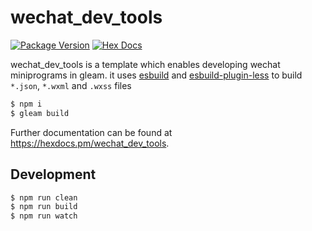 # wechat_dev_tools

[![Package Version](https://img.shields.io/hexpm/v/wechat_dev_tools)](https://hex.pm/packages/wechat_dev_tools)
[![Hex Docs](https://img.shields.io/badge/hex-docs-ffaff3)](https://hexdocs.pm/wechat_dev_tools/)

wechat_dev_tools is a template which enables developing wechat miniprograms in gleam.
it uses [esbuild]() and [esbuild-plugin-less]() to build `*.json`, `*.wxml` and `.wxss` files

```sh
$ npm i
$ gleam build
```
Further documentation can be found at <https://hexdocs.pm/wechat_dev_tools>.

## Development

```sh
$ npm run clean
$ npm run build
$ npm run watch
```
